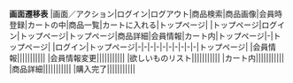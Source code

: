 **画面遷移表**
|画面／アクション|ログイン|ログアウト|商品検索|商品画像|会員時登録|カートの中|商品一覧|カートに入れる|トップページ|
|トップページ|ログイン|トップページ|トップページ|商品詳細|会員情報|カート内|トップページ|-|トップページ|
|ログイン|トップページ|-|-|-|-|-|-|-|-|-|-|トップページ|
|会員情報|||||||||||
|会員情報変更|||||||||||
|欲しいものリスト|||||||||||
|カート内|||||||||||
|商品詳細|||||||||||
|購入完了|||||||||||
